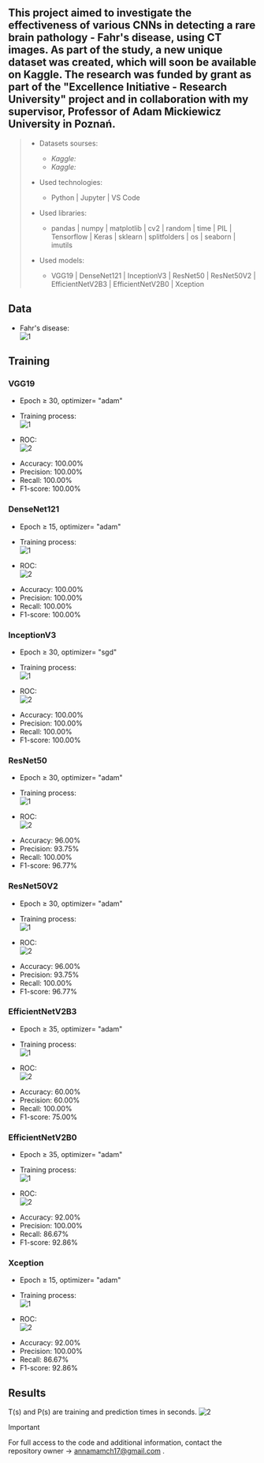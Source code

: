 ## This project aimed to investigate the effectiveness of various CNNs in detecting a rare brain pathology - Fahr's disease, using CT images. As part of the study, a new unique dataset was created, which will soon be available on Kaggle. The research was funded by grant as part of the "Excellence Initiative - Research University" project and in collaboration with my supervisor, Professor of Adam Mickiewicz University in Poznań. 
> * Datasets sourses:
>   - _Kaggle:_ 
>   - _Kaggle:_
> 
> * Used technologies:
>   - Python | Jupyter | VS Code
> * Used libraries:
>   - pandas | numpy | matplotlib | cv2 | random | time | PIL | Tensorflow | Keras | sklearn | splitfolders | os | seaborn | imutils
> * Used models:
>   - VGG19 | DenseNet121 | InceptionV3 | ResNet50 | ResNet50V2 | EfficientNetV2B3 | EfficientNetV2B0 | Xception
## Data
* Fahr's disease:\
![1](https://github.com/AnnnaMm/Fahr-s-disease-detection/blob/main/fr.jpg)

## Training
### VGG19

* Epoch ≥ 30, optimizer= "adam"

* Training process:\
![1](https://github.com/AnnnaMm/Fahr-s-disease-detection/blob/main/eng/v.png)

* ROC:\
![2](https://github.com/AnnnaMm/Fahr-s-disease-detection/blob/main/rcauc/v.png)


- Accuracy: 100.00%
- Precision: 100.00%
- Recall: 100.00%
- F1-score: 100.00%

### DenseNet121
* Epoch ≥ 15, optimizer= "adam"
  
* Training process:\
![1](https://github.com/AnnnaMm/Fahr-s-disease-detection/blob/main/eng/d.png)

* ROC:\
![2](https://github.com/AnnnaMm/Fahr-s-disease-detection/blob/main/rcauc/d.png)

- Accuracy: 100.00%
- Precision: 100.00%
- Recall: 100.00%
- F1-score: 100.00%

### InceptionV3

* Epoch ≥ 30, optimizer= "sgd"
  
* Training process:\
![1](https://github.com/AnnnaMm/Fahr-s-disease-detection/blob/main/eng/InceptionV3.png)

* ROC:\
![2](https://github.com/AnnnaMm/Fahr-s-disease-detection/blob/main/rcauc/i.png)

- Accuracy: 100.00%
- Precision: 100.00%
- Recall: 100.00%
- F1-score: 100.00%

### ResNet50

* Epoch ≥ 30, optimizer= "adam"
  
* Training process:\
![1](https://github.com/AnnnaMm/Fahr-s-disease-detection/blob/main/eng/r.png)

* ROC:\
![2](https://github.com/AnnnaMm/Fahr-s-disease-detection/blob/main/rcauc/r.png)

- Accuracy: 96.00%
- Precision: 93.75%
- Recall: 100.00%
- F1-score: 96.77%

### ResNet50V2

* Epoch ≥ 30, optimizer= "adam"

* Training process:\
![1](https://github.com/AnnnaMm/Fahr-s-disease-detection/blob/main/eng/rv2.png)

* ROC:\
![2](https://github.com/AnnnaMm/Fahr-s-disease-detection/blob/main/rcauc/RV2.png)

- Accuracy: 96.00%
- Precision: 93.75%
- Recall: 100.00%
- F1-score: 96.77%


### EfficientNetV2B3

* Epoch ≥ 35, optimizer= "adam"


* Training process:\
![1](https://github.com/AnnnaMm/Fahr-s-disease-detection/blob/main/eng/e.png)

* ROC:\
![2](https://github.com/AnnnaMm/Fahr-s-disease-detection/blob/main/rcauc/e.png)

- Accuracy: 60.00%
- Precision: 60.00%
- Recall: 100.00%
- F1-score: 75.00%

### EfficientNetV2B0

* Epoch ≥ 35, optimizer= "adam"

* Training process:\
![1](https://github.com/AnnnaMm/Fahr-s-disease-detection/blob/main/eng/ev2.png)

* ROC:\
![2](https://github.com/AnnnaMm/Fahr-s-disease-detection/blob/main/rcauc/e2.png)

- Accuracy: 92.00%
- Precision: 100.00%
- Recall: 86.67%
- F1-score: 92.86%

### Xception

* Epoch ≥ 15, optimizer= "adam"

* Training process:\
![1](https://github.com/AnnnaMm/Fahr-s-disease-detection/blob/main/eng/x.png)

* ROC:\
![2](https://github.com/AnnnaMm/Fahr-s-disease-detection/blob/main/rcauc/x.png)

- Accuracy: 92.00%
- Precision: 100.00%
- Recall: 86.67%
- F1-score: 92.86%


## Results
T(s) and P(s) are training and prediction times in seconds.
![2](https://github.com/AnnnaMm/Fahr-s-disease-detection/blob/main/results.jpg)


> [!IMPORTANT]
> For full access to the code and additional information, contact the repository owner -> annamamch17@gmail.com .
